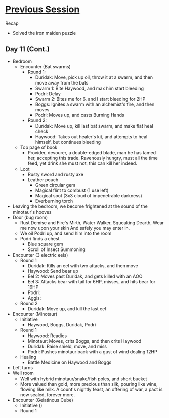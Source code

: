 # [Previous Session](2020-03-09.md)

Recap

- Solved the iron maiden puzzle

## Day 11 (Cont.)

- Bedroom
  - Encounter (Bat swarms)
    - Round 1:
      - Duridak: Move, pick up oil, throw it at a swarm, and then move away from the bats
      - Swarm 1: Bite Haywood, and max him start bleeding
      - Podri: Delay
      - Swarm 2: Bites me for 6, and I start bleeding for 2HP
      - Boggs: Ignites a swarm with an alchemist's fire, and then moves
      - Podri: Moves up, and casts Burning Hands
    - Round 2:
      - Duridak: Move up, kill last bat swarm, and make flat heal check
      - Haywood: Takes out healer's kit, and attempts to heal himself, but continues bleeding
  - Top page of book
    - Provider, devourer, a double-edged blade, man he has tamed her, accepting this trade. Ravenously hungry, must all the time feed, yet drink she must not, this can kill her indeed.
  - Loot
    - Rusty sword and rusty axe
    - Leather pouch
      - Green circular gem
      - Magical flint to combust (1 use left)
      - Magical soot (3x3 cloud of impenetrable darkness)
      - Everburning torch
- Leaving the bedroom, we become frightened at the sound of the minotaur's hooves
- Door (bug room)
  - Rust Demise and Fire's Mirth, Water Walker, Squeaking Dearth, Wear me now upon your skin And safely you may enter in.
  - We oil Podri up, and send him into the room
  - Podri finds a chest
    - Blue square gem
    - Scroll of Insect Summoning
- Encounter (3 electric eels)
  - Round 1
    - Duridak: Kills an eel with two attacks, and then move
    - Haywood: Send bear up
    - Eel 2: Moves past Duridak, and gets killed with an AOO
    - Eel 3: Attacks bear with tail for 6HP, misses, and hits bear for 16HP
    - Podri:
    - Aggis:
  - Round 2
    - Duridak: Move up, and kill the last eel
- Encounter (Minotaur)
  - Initiative
    - Haywood, Boggs, Duridak, Podri
  - Round 1
    - Haywood: Readies
    - Minotaur: Moves, crits Boggs, and then crits Haywood
    - Duridak: Raise shield, move, and miss
    - Podri: Pushes minotaur back with a gust of wind dealing 12HP
  - Healing
    - Battle Medicine on Haywood and Boggs
- Left turns
- Well room
  - Well with hybrid minotaur/snake/fish poles, and short bucket
  - More valued than gold, more precious than silk, pouring like wine, flowing like milk. A count's nightly feast, an offering of war, a pact is now sealed, forever more.
- Encounter (Gelatinous Cube)
  - Initiative ()
  - Round 1
